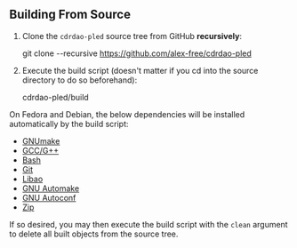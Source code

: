 ## Building From Source

1) Clone the `cdrdao-pled` source tree from GitHub **recursively**:

    git clone --recursive https://github.com/alex-free/cdrdao-pled

2) Execute the build script (doesn't matter if you cd into the source directory to do so beforehand):

    cdrdao-pled/build

On Fedora and Debian, the below dependencies will be installed automatically by the build script:

*   [GNUmake](https://www.gnu.org/software/make/)
*   [GCC/G++](https://www.gnu.org/software/gcc)
*   [Bash](https://www.gnu.org/software/bash)
*   [Git](https://git-scm.com/)
*   [Libao](https://xiph.org/ao/)
*   [GNU Automake](https://www.gnu.org/software/automake/)
*   [GNU Autoconf](https://www.gnu.org/software/autoconf/)
*   [Zip](https://infozip.sourceforge.net/)

If so desired, you may then execute the build script with the `clean` argument to delete all built objects from the source tree.
